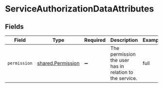 # ServiceAuthorizationDataAttributes


## Fields

| Field                                                   | Type                                                    | Required                                                | Description                                             | Example                                                 |
| ------------------------------------------------------- | ------------------------------------------------------- | ------------------------------------------------------- | ------------------------------------------------------- | ------------------------------------------------------- |
| `permission`                                            | [shared.Permission](../../models/shared/permission.md)  | :heavy_minus_sign:                                      | The permission the user has in relation to the service. | full                                                    |